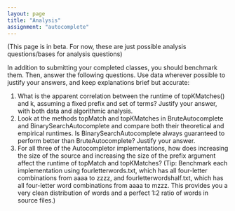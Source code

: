```yaml
---
layout: page
title: "Analysis"
assignment: "autocomplete"
---
```


(This page is in beta. For now, these are just possible analysis questions/bases for analysis questions)

In addition to submitting your completed classes, you should benchmark them. Then, answer the following questions. Use data wherever possible to justify your answers, and keep explanations brief but accurate:

<ol>
<li>What is the apparent correlation between the runtime of topKMatches() and k, assuming a fixed prefix and set of terms? Justify your answer, with both data and algorithmic analysis. </li>
<li>Look at the methods topMatch and topKMatches in BruteAutocomplete and BinarySearchAutocomplete and compare both their theoretical and empirical runtimes. Is  BinarySearchAutocomplete always guaranteed to perform better than BruteAutocomplete? Justify your answer.</li>
<li>For all three of the Autocompletor implementations, how does increasing the size of the source and increasing the size of the prefix argument affect the runtime of topMatch and topKMatches? (Tip: Benchmark each implementation using fourletterwords.txt, which has all four-letter combinations from aaaa to zzzz, and fourletterwordshalf.txt, which has all four-letter word combinations from aaaa to mzzz. This provides you a very clean distribution of words and a perfect 1:2 ratio of words in source files.) </li>
</ol>